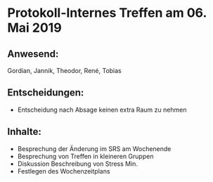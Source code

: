 # Protokoll-Internes Treffen am 06. Mai 2019

## Anwesend: 
Gordian, Jannik, Theodor, René, Tobias

## Entscheidungen:
- Entscheidung nach Absage keinen extra Raum zu nehmen

## Inhalte:
- Besprechung der Änderung im SRS am Wochenende
- Besprechung von Treffen in kleineren Gruppen
- Diskussion Beschreibung von Stress Min.
- Festlegen des Wochenzeitplans
